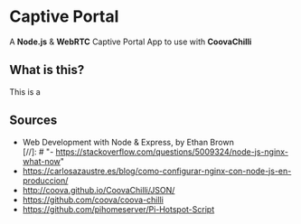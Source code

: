 # Captive Portal
A **Node.js** &amp; **WebRTC** Captive Portal App to use with **CoovaChilli**

## What is this?
This is a 

## Sources
- Web Development with Node &amp; Express, by Ethan Brown  
[//]: # "- https://stackoverflow.com/questions/5009324/node-js-nginx-what-now"  
- https://carlosazaustre.es/blog/como-configurar-nginx-con-node-js-en-produccion/
- http://coova.github.io/CoovaChilli/JSON/
- https://github.com/coova/coova-chilli
- https://github.com/pihomeserver/Pi-Hotspot-Script
